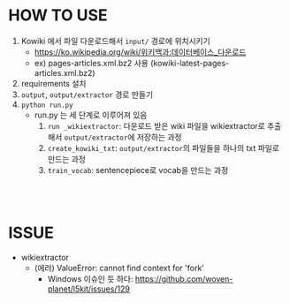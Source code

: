 # HOW TO USE

1. Kowiki 에서 파일 다운로드해서 `input/` 경로에 위치시키기
   - https://ko.wikipedia.org/wiki/위키백과:데이터베이스_다운로드
   - ex) pages-articles.xml.bz2 사용 (kowiki-latest-pages-articles.xml.bz2)
2. requirements 설치
3. `output`, `output/extractor` 경로 만들기
4. `python run.py`
   - run.py 는 세 단계로 이루어져 있음
     1. `run _wikiextractor`: 다운로드 받은 wiki 파일을 wikiextractor로 추출해서 `output/extractor`에 저장하는 과정
     2. `create_kowiki_txt`: `output/extractor`의 파일들을 하나의 txt 파일로 만드는 과정
     3. `train_vocab`: sentencepiece로 vocab을 만드는 과정



<br/>

<br/>

# ISSUE

- wikiextractor
  - (에러) ValueError: cannot find context for 'fork’
    - Windows 이슈인 듯 하다: https://github.com/woven-planet/l5kit/issues/129
